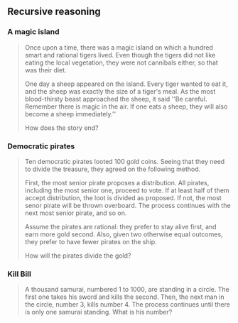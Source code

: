 ## Recursive reasoning

### A magic island

> Once upon a time, there was a magic island on which a hundred smart and rational tigers lived. Even though the tigers did not like eating the local vegetation, they were not cannibals either, so that was their diet.
>
> One day a sheep appeared on the island. Every tiger wanted to eat it, and the sheep was exactly the size of a tiger's meal. As the most blood-thirsty beast approached the sheep, it said ''Be careful. Remember there is magic in the air. If one eats a sheep, they will also become a sheep immediately.''
>
>How does the story end?


### Democratic pirates

> Ten democratic pirates looted 100 gold coins. Seeing that they need to divide the treasure, they agreed on the following method.
> 
> First, the most senior pirate proposes a distribution. All pirates, including the most senior one, proceed to vote. If at least half of them accept distribution, the loot is divided as proposed. If not, the most senor pirate will be thrown overboard. The process continues with the next most senior pirate, and so on.
> 
> Assume the pirates are rational: they prefer to stay alive first, and earn more gold second. Also, given two otherwise equal outcomes, they prefer to have fewer pirates on the ship.
> 
> How will the pirates divide the gold?


### Kill Bill

> A thousand samurai, numbered 1 to 1000, are standing in a circle. The first one takes his sword and kills the second. Then, the next man in the circle, number 3, kills number 4. The process continues until there is only one samurai standing. What is his number?


